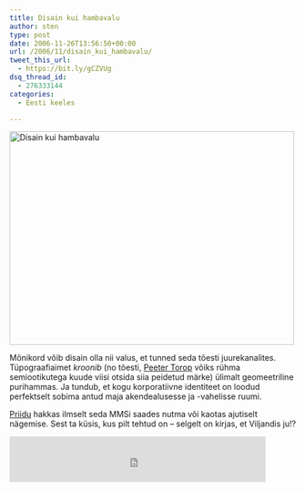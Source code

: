 ```yaml
---
title: Disain kui hambavalu
author: sten
type: post
date: 2006-11-26T13:56:50+00:00
url: /2006/11/disain_kui_hambavalu/
tweet_this_url:
  - https://bit.ly/gCZVUg
dsq_thread_id:
  - 276333144
categories:
  - Eesti keeles

---
```

[<img src="http://farm1.static.flickr.com/140/350380196_900bc0d5c7.jpg" width="500" height="375" alt="Disain kui hambavalu" />][1]
  
Mõnikord võib disain olla nii valus, et tunned seda tõesti juurekanalites. Tüpograafiaimet _kroonib_ (no tõesti, [Peeter Torop][2] võiks rühma semiootikutega kuude viisi otsida siia peidetud märke) ülimalt geomeetriline purihammas. Ja tundub, et kogu korporatiivne identiteet on loodud perfektselt sobima antud maja akendealusesse ja -vahelisse ruumi.
  
[Priidu][3] hakkas ilmselt seda MMSi saades nutma või kaotas ajutiselt nägemise. Sest ta küsis, kus pilt tehtud on &#8211; selgelt on kirjas, et Viljandis ju!?

<iframe src="http://www.facebook.com/plugins/like.php?href=http%3A%2F%2Fsten.tamkivi.com%2F2006%2F11%2Fdisain_kui_hambavalu%2F&layout=standard&show_faces=true&width=450&action=like&colorscheme=light&height=80" scrolling="no" frameborder="0" style="border:none; overflow:hidden; width:450px; height:80px;" allowTransparency="true"></iframe>

 [1]: http://www.flickr.com/photos/75639850@N00/350380196/ "Photo Sharing"
 [2]: http://www.ut.ee/SOSE/ptorop/
 [3]: http://zilmer.com